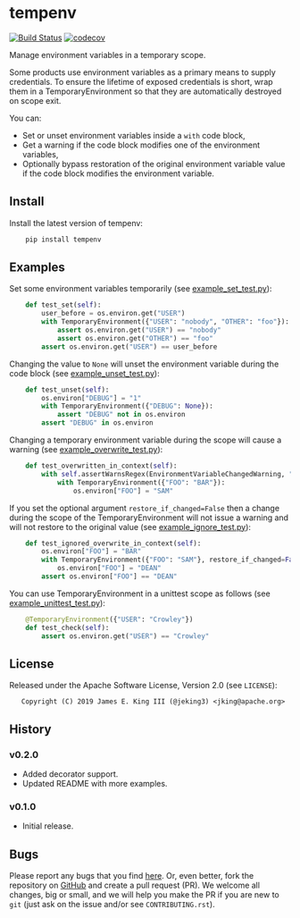 # tempenv

[![Build Status](https://travis-ci.org/jeking3/tempenv.svg?branch=master)](https://travis-ci.org/jeking3/tempenv)
[![codecov](https://codecov.io/gh/jeking3/tempenv/branch/master/graph/badge.svg)](https://codecov.io/gh/jeking3/tempenv)

Manage environment variables in a temporary scope.

Some products use environment variables as a primary means to supply
credentials.  To ensure the lifetime of exposed credentials is short,
wrap them in a TemporaryEnvironment so that they are automatically
destroyed on scope exit.

You can:

- Set or unset environment variables inside a ``with`` code block,
- Get a warning if the code block modifies one of the environment
  variables,
- Optionally bypass restoration of the original environment variable
  value if the code block modifies the environment variable.

## Install

Install the latest version of tempenv:

```bash
    pip install tempenv
```

## Examples

Set some environment variables temporarily
(see [example_set_test.py](tests/example_set_test.py)):

```python
    def test_set(self):
        user_before = os.environ.get("USER")
        with TemporaryEnvironment({"USER": "nobody", "OTHER": "foo"}):
            assert os.environ.get("USER") == "nobody"
            assert os.environ.get("OTHER") == "foo"
        assert os.environ.get("USER") == user_before
```

Changing the value to ``None`` will unset the environment variable during
the code block
(see [example_unset_test.py](tests/example_unset_test.py)):

```python
    def test_unset(self):
        os.environ["DEBUG"] = "1"
        with TemporaryEnvironment({"DEBUG": None}):
            assert "DEBUG" not in os.environ
        assert "DEBUG" in os.environ
```

Changing a temporary environment variable during the scope will cause a
warning
(see [example_overwrite_test.py](tests/example_overwrite_test.py)):

```python
    def test_overwritten_in_context(self):
        with self.assertWarnsRegex(EnvironmentVariableChangedWarning, "FOO"):
            with TemporaryEnvironment({"FOO": "BAR"}):
                os.environ["FOO"] = "SAM"
```

If you set the optional argument ``restore_if_changed=False`` then a change
during the scope of the TemporaryEnvironment will not issue a warning and will
not restore to the original value
(see [example_ignore_test.py](tests/example_ignore_test.py)):

```python
    def test_ignored_overwrite_in_context(self):
        os.environ["FOO"] = "BAR"
        with TemporaryEnvironment({"FOO": "SAM"}, restore_if_changed=False):
            os.environ["FOO"] = "DEAN"
        assert os.environ["FOO"] == "DEAN"
```

You can use TemporaryEnvironment in a unittest scope as follows
(see [example_unittest_test.py](tests/example_unittest_test.py)):

```python
    @TemporaryEnvironment({"USER": "Crowley"})
    def test_check(self):
        assert os.environ.get("USER") == "Crowley"
```

## License

Released under the Apache Software License, Version 2.0 (see `LICENSE`):

```
   Copyright (C) 2019 James E. King III (@jeking3) <jking@apache.org>
```

## History

### v0.2.0

- Added decorator support.
- Updated README with more examples.

### v0.1.0

- Initial release.

## Bugs

Please report any bugs that you find [here](https://github.com/jeking3/tempenv/issues).
Or, even better, fork the repository on [GitHub](https://github.com/jeking3/tempenv)
and create a pull request (PR). We welcome all changes, big or small, and we
will help you make the PR if you are new to `git` (just ask on the issue and/or
see `CONTRIBUTING.rst`).
